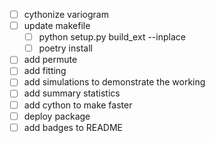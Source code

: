 - [ ] cythonize variogram
- [ ] update makefile
    - [ ] python setup.py build_ext --inplace
    - [ ] poetry install
- [ ] add permute
- [ ] add fitting
- [ ] add simulations to demonstrate the working
- [ ] add summary statistics
- [ ] add cython to make faster
- [ ] deploy package
- [ ] add badges to README
